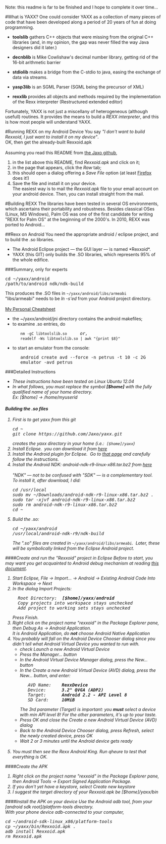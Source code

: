 Note: this readme is far to be finished and I hope to complete it over time&hellip;

#What is YAXX?
One could consider YAXX as a collection of many pieces of code that have been
developed along a period of 20 years of fun at doing programming.

- **toolslib** gathers C++ objects that were missing from the original C++
libraries (and, in my opinion, the gap was never filled
the way Java designers did it later.)

- **decnblib** is Mike Cowlishaw's decimal number library, getting rid of the
16-bit arithmetic barrier

- **stdiolib** makes a bridge from the C-stdio to java, easing the exchange of
data via streams.

- **yasp3lib** is an SGML Parser (SGML being the precursor of XML)

- **rexxlib** provides all objects and methods required by the implementation
of the Rexx interpreter (Restructured extended editor)

Fortunately, YAXX is not just a miscellany of heterogeneous (although usefull)
routines.  It provides the means to build a _REXX interpreter_, and this is how
most people will understand YAXX.

#Running REXX on my Android Device
You say *"I don't want to build Rexxoid, I just want to install it on my device"*.<br/>
OK, then get the already-built Rexxoid.apk
<br/><br/>
Assuming you read this README from <a href="https://github.com/Jaxo/yaxx" target="_blank">the Jaxo github</a>,
<ol>
<li>in the list above this README, find <i>Rexxoid.apk</i> and click on it;
<li>in the page that appears, click the <i>Raw</i> tab;
<li>this should open a dialog offering a <i>Save File</i> option (at least <a href="www.mozilla.org/en-US/firefox/" target="_blank">Firefox</a> does it!)
<li>Save the file and install it on your device.<br/>The easiest way is to mail the <i>Rexxoid.apk</i> file to your email account on your android device.  Then, you can install straight from the mail.
</ol>

#Building REXX
The libraries have been tested in several OS environments, which ascertains
their portability and robustness.
Besides classical OSes (Linux, MS Windows), Palm OS was one of the first
candidate for writing "REXX for Palm OS" at the beginning of the 2000's.
In 2010, REXX was ported to Android...

##Rexx on Android
You need the appropriate android / eclipse project, and to build the .so libraries.
<ul>
<li>The Android Eclipse project &mdash; the GUI layer &mdash; is named *Rexxoid*.
<li>YAXX (this GIT) only builds the .SO libraries, which represents 95% of the
whole edifice.
</ul>

###Summary, only for experts
<pre>
cd ~/yaxx/android
/path/to/android_ndk/ndk-build
</pre>
This produces the .SO files in <code>~/yaxx/android/libs/armeabi</code><br/>
"libs/armeabi" needs to be <i>ln -s'ed</i> from your Android project directory.
<br/>
<br/><u>My Personal Cheatsheet</u>
<ul><li>the ~/yaxx/android/jni directory contains the android makefiles;
<br/>
<li>to examine .so entries, do
<pre>
   <code>nm -gC libtoolslib.so</code>     <i>or,</i>
   <code>readelf -Ws libtoolslib.so | awk "{print $8}"</code>
</pre>
<li>to start an emulator from the console:
<pre>
   android create avd --force -n petrus -t 10 -c 2G
   emulator -avd petrus
</pre>
</ul>


###Detailed Instructions

<ul>
<li><i>These instructions have been tested on Linux Ubuntu 12.04</i>
<br>
<li><i>In what follows, you must replace the symbol <b>[$home]</b> with the fully qualified name of your home directory.<br/>
Ex: <i>[$home]</i> -> /home/myuserid
</ul>

#### Building the .so files
<ol>
<li>First is to get <i>yaxx</i> from this git
<pre>
cd ~
git clone https://github.com/Jaxo/yaxx.git
</pre>
creates the yaxx directory in your home (<i>i.e.:</i>&nbsp; <code><i>[$home]<i>/yaxx</code>)
<br/>
<li>Install Eclipse.&nbsp; you can download it from <a href="http://www.eclipse.orgs/downloads/" target="_blank">here</a>
<br/>
<li>Install the Android plugin for Eclipse.&nbsp; Go to <a href="http://developer.android.com/sdk/installing/installing-adt.html" target="_blank">that page</a> and carefully follow the instructions.
<br/>
<li>Install the Android NDK: android-ndk-r9-linux-x86.tar.bz2 from <a href="http://developer.android.com/tools/sdk/ndk/index.html" target="_blank">here</a>
<br/><br/><i>"NDK" &mdash; not to be confused with "SDK" &mdash; is a complementary tool.</i>&nbsp; <br/>To install it, after download, I did:
<pre>cd /usr/local
sudo mv ~/Downloads/android-ndk-r9-linux-x86.tar.bz2 .
sudo tar -xjvf android-ndk-r9-linux-x86.tar.bz2
sudo rm android-ndk-r9-linux-x86.tar.bz2
cd ~</pre>
<li>Build the .so:
<pre>
cd ~/yaxx/android
/usr/local/android-ndk-r9/ndk-build
</pre>
The ".so" files are created in <code>~/yaxx/android/libs/armeabi</code>.&nbsp;
Later, these will be symbolically linked from the Eclipse Android project.
</ol>

####Create and run the "Rexxoid" project in Eclipse
Before to start, you may want you get acquainted to Android debug mechanism at reading
<a href="http://developer.android.com/tools/index.html" target="_blank"> this document</a>.
<br/>
<ol>
<li>Start Eclipse,  File -> Import&hellip; -> Android -> Existing Android Code Into Workspace -> Next
<br/>
<li>In the dialog <i>Import Projects</i>:
<pre>  Root Directory:  <b><i>[$home]</i>/yaxx/android</b>
  <i>Copy projects into workspace</i> stays unchecked
  <i>Add project to working sets</i> stays unchecked
</pre>
Press <i>Finish</i>.
<br/>
<li>
Right click on the project name "rexxoid" in the Package Explorer pane, then Debug As -> Android Application.<br/>
It is <i>Android Application</i>, do <b>not</b> choose <i>Android Native Application</i>
<br/>
<li>You probably will fall on the <i>Android Device Chooser</i> dialog since you didn't tell what Android Virtual Device you wanted to run with.
<ul>
<li>check <i>Launch a new Android Virtual Device</i>
<li>Press the <i>Manager&hellip;</i> button
<li>In the <i>Android Virtual Device Manager</i> dialog, press the <i>New&hellip;</i> button
<li>In the <i>Create a new Android Virtual Device (AVD)</i> dialog, press the <i>New&hellip;</i> button, and enter:
<pre>
   AVD Name:    <b>RexxDevice</b>
   Device:      <b>3.2" QVGA (ADP2)</b>
   Target:      <b>Android 2.2 - API Level 8</b>
   SD Card:     <b>10MiB</b>
</pre>
The 3rd parameter (Target) is important: you <b>must</b> select a device with min API level 8!  For the other parameters, it's up to your taste.
<li>Press <i>OK</i> and close the <i>Create a new Android Virtual Device (AVD)</i> dialog
<li>Back to the <i>Android Device Chooser</i> dialog, press <i>Refresh</i>, select the newly created device, press OK
<li>Wait 2 or 3 minutes until the Android device gets ready
</ul><br/>
<li>You must then see the Rexx <i>Android King</i>.  Run <i>qheure</i> to test that everything is OK.
</ol>
####Create the APK
<ol>
<li>
Right click on the project name "rexxoid" in the Package Explorer pane, then Android Tools -> Export Signed Application Package.
<li>If you don't yet have a <i>keystore</i>, select <i>Create new keystore</i>
<li>I suggest the target directory of your <i>Rexxoid.apk</i> be <i>[$home]</i>/yaxx/bin
</ol>
####Install the APK on your device
Use the Android <i>adb</i> tool, from your <i>[android sdk root]</i>/platform-tools directory.<br/>
With your phone device adb-connected to your computer,
<pre>
cd ~/android-sdk-linux_x86/platform-tools
cp ~/yaxx/bin/Rexxoid.apk .
adb install Rexxoid.apk
rm Rexxoid.apk
</pre>

